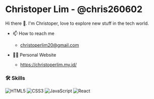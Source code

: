 # Christoper Lim - @chris260602
Hi there 👋. I'm Christoper, love to explore new stuff in the tech world. 

- 📫 How to reach me
    - christoperlim20@gmail.com

- 👩‍💻 Personal Website
    - https://christoperlim.my.id/

### 🛠 Skills
![HTML5](https://img.shields.io/badge/html5-%23E34F26.svg?style=for-the-badge&logo=html5&logoColor=white)
![CSS3](https://img.shields.io/badge/css3-%231572B6.svg?style=for-the-badge&logo=css3&logoColor=white)
![JavaScript](https://img.shields.io/badge/javascript-%23323330.svg?style=for-the-badge&logo=javascript&logoColor=%23F7DF1E)
![React](https://img.shields.io/badge/react-%2320232a.svg?style=for-the-badge&logo=react&logoColor=%2361DAFB)


